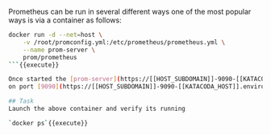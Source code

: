 Prometheus can be run in several different ways one of the most popular ways is via a container as follows:

```bash
docker run -d --net=host \
    -v /root/promconfig.yml:/etc/prometheus/prometheus.yml \
    --name prom-server \
    prom/prometheus
```{{execute}}

Once started the [prom-server](https://[[HOST_SUBDOMAIN]]-9090-[[KATACODA_HOST]].environments.katacoda.com) is viewable 
on port [9090](https://[[HOST_SUBDOMAIN]]-9090-[[KATACODA_HOST]].environments.katacoda.com) 

## Task
Launch the above container and verify its running

`docker ps`{{execute}}
